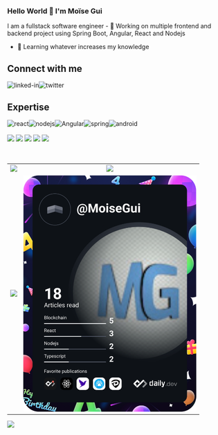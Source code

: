 ### Hello World 👋 I'm Moïse Gui
I am a fullstack software engineer - 🔭 Working on multiple frontend and backend project using Spring Boot, Angular, React and Nodejs
- 🌱 Learning whatever increases my knowledge

## Connect with me

[<img align="left" alt="linked-in" src="https://img.shields.io/badge/linkedin-%230077B5.svg?&style=for-the-badge&logo=linkedin&logoColor=white" />](https://www.linkedin.com/in/moise-gui)

[<img align="left" alt="twitter" src="https://img.shields.io/badge/twitter-%231DA1F2.svg?&style=for-the-badge&logo=twitter&logoColor=white" />](https://twitter.com/gui_moise)

<br>

## Expertise

<div align="left">
<img align="left" alt="react" src="https://img.shields.io/badge/react%20-%2320232a.svg?&style=for-the-badge&logo=react&logoColor=%2361DAFB" />
<img align="left" alt="nodejs" src="https://img.shields.io/badge/node.js%20-%2343853D.svg?&style=for-the-badge&logo=node.js&logoColor=white" />
<img align="left" alt="Angular" src="https://img.shields.io/badge/Angular%20-%2320232a.svg?&style=for-the-badge&logo=angular&logoColor=%DD0031" />
<img align="left" alt="spring" src="https://img.shields.io/badge/spring%20-%236DB33F.svg?&style=for-the-badge&logo=spring&logoColor=white" />
<img align="left" alt="android" src="https://img.shields.io/badge/Android-3DDC84?logo=android&logoColor=white&style=for-the-badge" />
  <br/><br/>
<img src="https://img.shields.io/badge/JavaScript-F7DF1E?style=for-the-badge&logo=javascript&logoColor=black"/>
<img src="https://img.shields.io/badge/TypeScript-007ACC?style=for-the-badge&logo=typescript&logoColor=white"/>
<img src="https://img.shields.io/badge/Dart-0175C2?style=for-the-badge&logo=dart&logoColor=white"/>
<img src="https://img.shields.io/badge/Java-ED8B00?style=for-the-badge&logo=java&logoColor=white"/>
<img src="https://img.shields.io/badge/Express.js-000000?style=for-the-badge&logo=express&logoColor=white"/>
</div>
  
<br>
<br>

<table>
  <tr>
    <td align="center">
      <img width="120%" src="https://github-readme-stats.vercel.app/api?username=MoiseGui&count_private=true&theme=radical&show_icons=true" />
    </td>
    <td align="center">
      <img src="https://github-readme-streak-stats.herokuapp.com/?user=MoiseGui&theme=radical">
    </td>
  </tr>
 <tr>
    <td align="center">
       <img src="https://github-readme-stats.vercel.app/api/top-langs/?username=MoiseGui&layout=compact&count_private=true&title_color=007bff&text_color=e7e7e7&icon_color=007bff&bg_color=171c28&langs_count=10">
    </td>
   <td>
    <a href="https://app.daily.dev/DailyDevTips">
      <img src="https://github.com/MoiseGui/MoiseGui/blob/main/devcard.svg" width="400" alt="Moise Gui's Dev Card"/>
     </a>
   </td>
 </tr> 
</table>

![](https://komarev.com/ghpvc/?username=MoiseGui&color=1a1b27)
